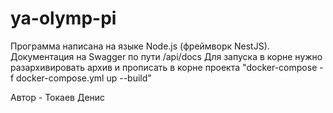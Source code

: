 # ya-olymp-pi

Программа написана на языке Node.js (фреймворк NestJS). Документация на Swagger по пути /api/docs
Для запуска в корне нужно разархивировать архив и прописать в корне проекта "docker-compose -f docker-compose.yml up --build"

Автор - Токаев Денис
